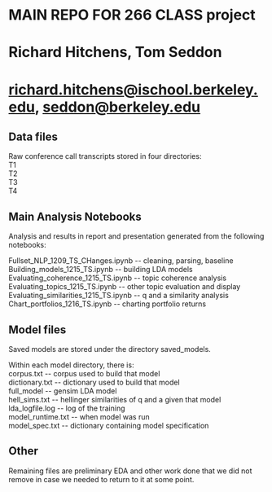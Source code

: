 # MAIN REPO FOR 266 CLASS project   
# Richard Hitchens, Tom Seddon  
# richard.hitchens@ischool.berkeley.edu, seddon@berkeley.edu  

Data files  
----------  
Raw conference call transcripts stored in four directories:  
T1  
T2  
T3  
T4  


Main Analysis Notebooks  
-----------------------  
Analysis and results in report and presentation generated from the following
notebooks:  

Fullset_NLP_1209_TS_CHanges.ipynb       -- cleaning, parsing, baseline  
Building_models_1215_TS.ipynb           -- building LDA models  
Evaluating_coherence_1215_TS.ipynb      -- topic coherence analysis  
Evaluating_topics_1215_TS.ipynb         -- other topic evaluation and display  
Evaluating_similarities_1215_TS.ipynb   -- q and a similarity analysis  
Chart_portfolios_1216_TS.ipynb          -- charting portfolio returns  


Model files
-----------
Saved models are stored under the directory saved_models.  

Within each model directory, there is:  
corpus.txt          -- corpus used to build that model  
dictionary.txt      -- dictionary used to build that model  
full_model          -- gensim LDA model  
hell_sims.txt       -- hellinger similarities of q and a given that model  
lda_logfile.log     -- log of the training  
model_runtime.txt   -- when model was run  
model_spec.txt      -- dictionary containing model specification  


Other  
-----  
Remaining files are preliminary EDA and other work done that we did not remove
in case we needed to return to it at some point.  
